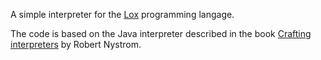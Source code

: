A simple interpreter for the [Lox](https://craftinginterpreters.com/the-lox-language.html) programming langage.

The code is based on the Java interpreter described in the book [Crafting interpreters](https://craftinginterpreters.com) by Robert Nystrom.
